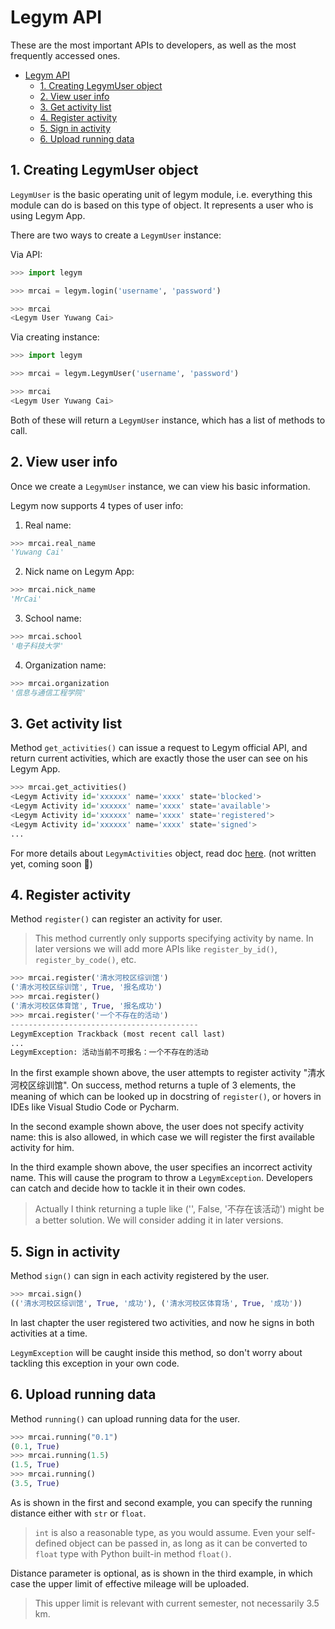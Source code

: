 # Legym API

These are the most important APIs to developers, as well as the most frequently accessed ones.

- [Legym API](#legym-api)
  - [1. Creating LegymUser object](#1-creating-legymuser-object)
  - [2. View user info](#2-view-user-info)
  - [3. Get activity list](#3-get-activity-list)
  - [4. Register activity](#4-register-activity)
  - [5. Sign in activity](#5-sign-in-activity)
  - [6. Upload running data](#6-upload-running-data)

## 1. Creating LegymUser object

`LegymUser` is the basic operating unit of legym module, i.e. everything this module can do is based on this type of object. It represents a user who is using Legym App.

There are two ways to create a `LegymUser` instance:

Via API:

```Python
>>> import legym

>>> mrcai = legym.login('username', 'password')

>>> mrcai
<Legym User Yuwang Cai>
```

Via creating instance:

```Python
>>> import legym

>>> mrcai = legym.LegymUser('username', 'password')

>>> mrcai
<Legym User Yuwang Cai>
```

Both of these will return a `LegymUser` instance, which has a list of methods to call.

## 2. View user info

Once we create a `LegymUser` instance, we can view his basic information.

Legym now supports 4 types of user info:

1. Real name:

```Python
>>> mrcai.real_name
'Yuwang Cai'
```

2. Nick name on Legym App:

```Python
>>> mrcai.nick_name
'MrCai'
```

3. School name:

```Python
>>> mrcai.school
'电子科技大学'
```

4. Organization name:

```Python
>>> mrcai.organization
'信息与通信工程学院'
```

## 3. Get activity list

Method `get_activities()` can issue a request to Legym official API, and return current activities, which are exactly those the user can see on his Legym App.

```Python
>>> mrcai.get_activities()
<Legym Activity id='xxxxxx' name='xxxx' state='blocked'>
<Legym Activity id='xxxxxx' name='xxxx' state='available'>
<Legym Activity id='xxxxxx' name='xxxx' state='registered'>
<Legym Activity id='xxxxxx' name='xxxx' state='signed'>
...
```

For more details about `LegymActivities` object, read doc [here](https://www.bilibili.com/video/BV1ER4y1E7qn). (not written yet, coming soon 🥰)

## 4. Register activity

Method `register()` can register an activity for user.

> This method currently only supports specifying activity by name. In later versions we will add more APIs like `register_by_id()`, `register_by_code()`, etc.

```Python
>>> mrcai.register('清水河校区综训馆')
('清水河校区综训馆', True, '报名成功')
>>> mrcai.register()
('清水河校区体育馆', True, '报名成功')
>>> mrcai.register('一个不存在的活动')
------------------------------------------
LegymException Trackback (most recent call last)
...
LegymException: 活动当前不可报名：一个不存在的活动
```

In the first example shown above, the user attempts to register activity "清水河校区综训馆". On success, method returns a tuple of 3 elements, the meaning of which can be looked up in docstring of `register()`, or hovers in IDEs like Visual Studio Code or Pycharm.

In the second example shown above, the user does not specify activity name: this is also allowed, in which case we will register the first available activity for him.

In the third example shown above, the user specifies an incorrect activity name. This will cause the program to throw a `LegymException`. Developers can catch and decide how to tackle it in their own codes.

> Actually I think returning a tuple like ('', False, '不存在该活动') might be a better solution. We will consider adding it in later versions.

## 5. Sign in activity

Method `sign()` can sign in each activity registered by the user.

```Python
>>> mrcai.sign()
(('清水河校区综训馆', True, '成功'), ('清水河校区体育场', True, '成功'))
```

In last chapter the user registered two activities, and now he signs in both activities at a time.

`LegymException` will be caught inside this method, so don't worry about tackling this exception in your own code.

## 6. Upload running data

Method `running()` can upload running data for the user.

```Python
>>> mrcai.running("0.1")
(0.1, True)
>>> mrcai.running(1.5)
(1.5, True)
>>> mrcai.running()
(3.5, True)
```

As is shown in the first and second example, you can specify the running distance either with `str` or `float`.

> `int` is also a reasonable type, as you would assume. Even your self-defined object can be passed in, as long as it can be converted to `float` type with Python built-in method `float()`.

Distance parameter is optional, as is shown in the third example, in which case the upper limit of effective mileage will be uploaded.

> This upper limit is relevant with current semester, not necessarily 3.5 km.
